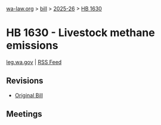 [wa-law.org](/) > [bill](/bill/) > [2025-26](/bill/2025-26/) > [HB 1630](/bill/2025-26/hb/1630/)

# HB 1630 - Livestock methane emissions
[leg.wa.gov](https://app.leg.wa.gov/billsummary?BillNumber=1630&Year=2025&Initiative=false) | [RSS Feed](./rss.xml)

## Revisions
* [Original Bill](1/)

## Meetings